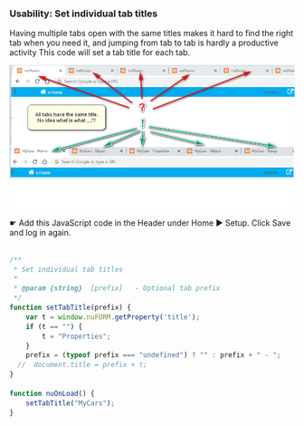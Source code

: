 ###  Usability: Set individual tab titles

Having multiple tabs open with the same titles makes it hard to find the right tab when you need it, and jumping from tab to tab is hardly a productive activity
This code will set a tab title for each tab.

<p align="left">
  <img src="screenshots/setting_tabs_titles.png" >
</p>

☛  Add this JavaScript code in the Header under Home ► Setup. Click Save and log in again.

```javascript

/**
 * Set individual tab titles
 *
 * @param {string}  [prefix]   - Optional tab prefix
 */
function setTabTitle(prefix) {
    var t = window.nuFORM.getProperty('title');
    if (t == "") {
        t = "Properties";
    }
    prefix = (typeof prefix === "undefined") ? "" : prefix + " - ";
  //  document.title = prefix + t;
}    

function nuOnLoad() {
    setTabTitle("MyCars");   
}
```
